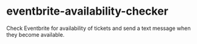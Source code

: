 # eventbrite-availability-checker
Check Eventbrite for availability of tickets and send a text message when they become available.
